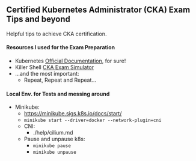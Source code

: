 ## Certified Kubernetes Administrator (CKA) Exam Tips and beyond

Helpful tips to achieve CKA certification.

#### Resources I used for the Exam Preparation

- Kubernetes [Official Documentation](https://kubernetes.io/docs/home/), for sure!
- Killer Shell [CKA Exam Simulator](https://killer.sh/cka)
- ...and the most important:
  - Repeat, Repeat and Repeat...

#### Local Env. for Tests and messing around

- Minikube:
  - <https://minikube.sigs.k8s.io/docs/start/>
  - `minikube start --driver=docker --network-plugin=cni`
  - CNI: 
    - ./help/cilium.md
  - Pause and unpause k8s:
    - `minikube pause`
    - `minikube unpause`